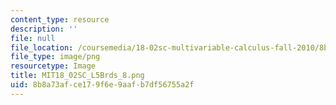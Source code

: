 ```yaml
---
content_type: resource
description: ''
file: null
file_location: /coursemedia/18-02sc-multivariable-calculus-fall-2010/8b8a73afce179f6e9aafb7df56755a2f_MIT18_02SC_L5Brds_8.png
file_type: image/png
resourcetype: Image
title: MIT18_02SC_L5Brds_8.png
uid: 8b8a73af-ce17-9f6e-9aaf-b7df56755a2f
---
```

